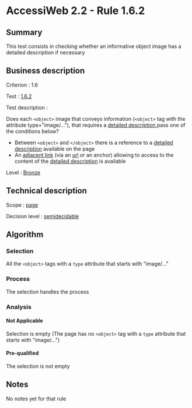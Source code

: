 # AccessiWeb 2.2 - Rule 1.6.2

## Summary

This test consists in checking whether an informative object image has a detailed description if necessary

## Business description

Criterion : 1.6

Test : [1.6.2](http://www.accessiweb.org/index.php/accessiweb-22-english-version.html#test-1-6-2)

Test description :

Does each `<object>` image that conveys information (`<object>` tag with the attribute type="image/..."), that requires a [detailed description](http://www.accessiweb.org/index.php/glossary-76.html#mDescDetaillee),pass one of the conditions below?

-   Between `<object>` and `</object>` there is a reference to a [detailed description](http://www.accessiweb.org/index.php/glossary-76.html#mDescDetaillee) available on the page
-   An [adjacent link](http://www.accessiweb.org/index.php/glossary-76.html#mLienAdj) (via an [url](http://www.accessiweb.org/index.php/glossary-76.html#mUrl)
    or an anchor) allowing to access to the content of the [detailed description](http://www.accessiweb.org/index.php/glossary-76.html#mDescDetaillee) is available

Level : [Bronze](/en/category/rules-design/accessiweb-11/level/bronze)

## Technical description

Scope : [page](/en/category/rules-design/accessiweb-11/scope/page)

Decision level :
[semidecidable](/en/category/rules-design/accessiweb-11/decision-level/semidecidable)

## Algorithm

### Selection

All the `<object>` tags with a `type` attribute that starts with "image/..."

### Process

The selection handles the process

### Analysis

#### Not Applicable

Selection is empty (The page has no `<object>` tag with a `type` attribute that starts with "image/...")

#### Pre-qualified

The selection is not empty

## Notes

No notes yet for that rule
